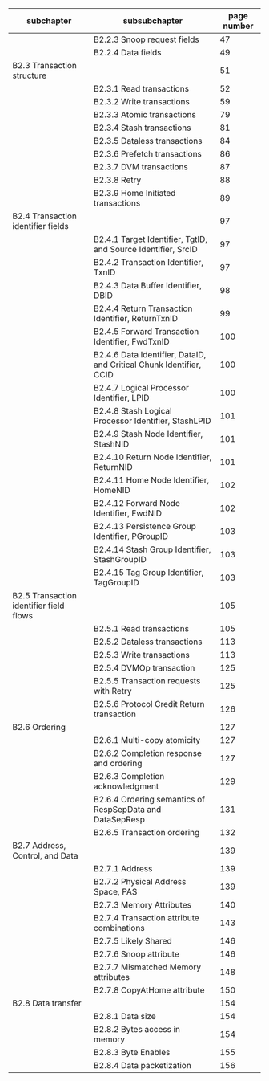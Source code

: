| subchapter                              | subsubchapter                                                       | page number |
|-----------------------------------------|---------------------------------------------------------------------|-------------|
|                                         | B2.2.3 Snoop request fields                                         | 47          |
|                                         | B2.2.4 Data fields                                                  | 49          |
| B2.3 Transaction structure              |                                                                     | 51          |
|                                         | B2.3.1 Read transactions                                            | 52          |
|                                         | B2.3.2 Write transactions                                           | 59          |
|                                         | B2.3.3 Atomic transactions                                          | 79          |
|                                         | B2.3.4 Stash transactions                                           | 81          |
|                                         | B2.3.5 Dataless transactions                                        | 84          |
|                                         | B2.3.6 Prefetch transactions                                        | 86          |
|                                         | B2.3.7 DVM transactions                                             | 87          |
|                                         | B2.3.8 Retry                                                        | 88          |
|                                         | B2.3.9 Home Initiated transactions                                  | 89          |
| B2.4 Transaction identifier fields      |                                                                     | 97          |
|                                         | B2.4.1 Target Identifier, TgtID, and Source Identifier, SrcID       | 97          |
|                                         | B2.4.2 Transaction Identifier, TxnID                                | 97          |
|                                         | B2.4.3 Data Buffer Identifier, DBID                                 | 98          |
|                                         | B2.4.4 Return Transaction Identifier, ReturnTxnID                   | 99          |
|                                         | B2.4.5 Forward Transaction Identifier, FwdTxnID                     | 100         |
|                                         | B2.4.6 Data Identifier, DataID, and Critical Chunk Identifier, CCID | 100         |
|                                         | B2.4.7 Logical Processor Identifier, LPID                           | 100         |
|                                         | B2.4.8 Stash Logical Processor Identifier, StashLPID                | 101         |
|                                         | B2.4.9 Stash Node Identifier, StashNID                              | 101         |
|                                         | B2.4.10 Return Node Identifier, ReturnNID                           | 101         |
|                                         | B2.4.11 Home Node Identifier, HomeNID                               | 102         |
|                                         | B2.4.12 Forward Node Identifier, FwdNID                             | 102         |
|                                         | B2.4.13 Persistence Group Identifier, PGroupID                      | 103         |
|                                         | B2.4.14 Stash Group Identifier, StashGroupID                        | 103         |
|                                         | B2.4.15 Tag Group Identifier, TagGroupID                            | 103         |
| B2.5 Transaction identifier field flows |                                                                     | 105         |
|                                         | B2.5.1 Read transactions                                            | 105         |
|                                         | B2.5.2 Dataless transactions                                        | 113         |
|                                         | B2.5.3 Write transactions                                           | 113         |
|                                         | B2.5.4 DVMOp transaction                                            | 125         |
|                                         | B2.5.5 Transaction requests with Retry                              | 125         |
|                                         | B2.5.6 Protocol Credit Return transaction                           | 126         |
| B2.6 Ordering                           |                                                                     | 127         |
|                                         | B2.6.1 Multi-copy atomicity                                         | 127         |
|                                         | B2.6.2 Completion response and ordering                             | 127         |
|                                         | B2.6.3 Completion acknowledgment                                    | 129         |
|                                         | B2.6.4 Ordering semantics of RespSepData and DataSepResp            | 131         |
|                                         | B2.6.5 Transaction ordering                                         | 132         |
| B2.7 Address, Control, and Data         |                                                                     | 139         |
|                                         | B2.7.1 Address                                                      | 139         |
|                                         | B2.7.2 Physical Address Space, PAS                                  | 139         |
|                                         | B2.7.3 Memory Attributes                                            | 140         |
|                                         | B2.7.4 Transaction attribute combinations                           | 143         |
|                                         | B2.7.5 Likely Shared                                                | 146         |
|                                         | B2.7.6 Snoop attribute                                              | 146         |
|                                         | B2.7.7 Mismatched Memory attributes                                 | 148         |
|                                         | B2.7.8 CopyAtHome attribute                                         | 150         |
| B2.8 Data transfer                      |                                                                     | 154         |
|                                         | B2.8.1 Data size                                                    | 154         |
|                                         | B2.8.2 Bytes access in memory                                       | 154         |
|                                         | B2.8.3 Byte Enables                                                 | 155         |
|                                         | B2.8.4 Data packetization                                           | 156         |